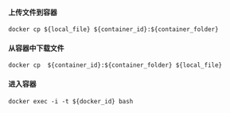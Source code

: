 #### 上传文件到容器

```shell
docker cp ${local_file} ${container_id}:${container_folder}
```

#### 从容器中下载文件

```shell
docker cp  ${container_id}:${container_folder} ${local_file}
```

#### 进入容器

```shell
docker exec -i -t ${docker_id} bash
```

